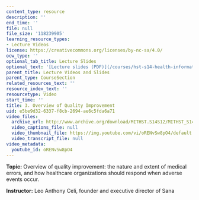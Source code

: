```yaml
---
content_type: resource
description: ''
end_time: ''
file: null
file_size: '118239905'
learning_resource_types:
- Lecture Videos
license: https://creativecommons.org/licenses/by-nc-sa/4.0/
ocw_type: ''
optional_tab_title: Lecture Slides
optional_text: '[Lecture slides (PDF)](/courses/hst-s14-health-information-systems-to-improve-quality-of-care-in-resource-poor-settings-spring-2012/resources/mithst_s14s12_lec03_1103)'
parent_title: Lecture Videos and Slides
parent_type: CourseSection
related_resources_text: ''
resource_index_text: ''
resourcetype: Video
start_time: ''
title: 3. Overview of Quality Improvement
uid: e5be9d32-6337-f8cb-2694-ae6c5fda6a71
video_files:
  archive_url: http://www.archive.org/download/MITHST.S14S12/MITHST_S14S12_lec03_300k.mp4
  video_captions_file: null
  video_thumbnail_file: https://img.youtube.com/vi/oRENvSw8pO4/default.jpg
  video_transcript_file: null
video_metadata:
  youtube_id: oRENvSw8pO4
---
```


**Topic:** Overview of quality improvement: the nature and extent of medical errors, and how healthcare organizations should respond when adverse events occur.

**Instructor:** Leo Anthony Celi, founder and executive director of Sana

